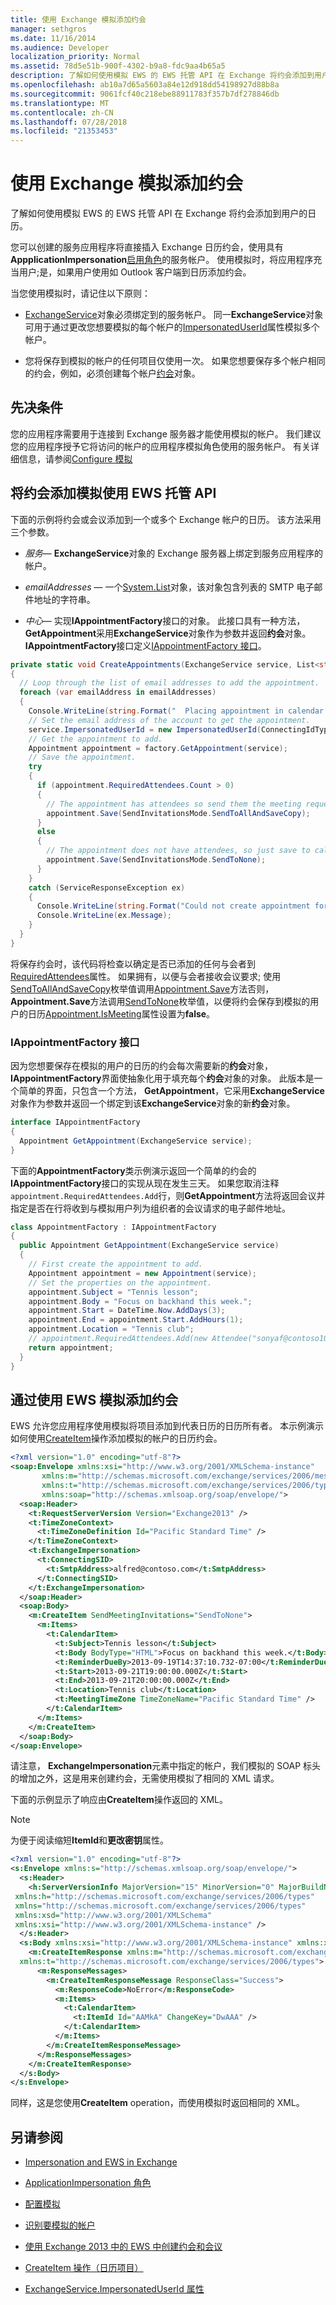 ```yaml
---
title: 使用 Exchange 模拟添加约会
manager: sethgros
ms.date: 11/16/2014
ms.audience: Developer
localization_priority: Normal
ms.assetid: 78d5e51b-900f-4302-b9a8-fdc9aa4b65a5
description: 了解如何使用模拟 EWS 的 EWS 托管 API 在 Exchange 将约会添加到用户的日历。
ms.openlocfilehash: ab10a7d65a5603a84e12d918dd54198927d88b8a
ms.sourcegitcommit: 9061fcf40c218ebe88911783f357b7df278846db
ms.translationtype: MT
ms.contentlocale: zh-CN
ms.lasthandoff: 07/28/2018
ms.locfileid: "21353453"
---
```

# <a name="add-appointments-by-using-exchange-impersonation"></a>使用 Exchange 模拟添加约会

了解如何使用模拟 EWS 的 EWS 托管 API 在 Exchange 将约会添加到用户的日历。
  
您可以创建的服务应用程序将直接插入 Exchange 日历约会，使用具有**AppplicationImpersonation**[启用角色](how-to-configure-impersonation.md)的服务帐户。 使用模拟时，将应用程序充当用户;是，如果用户使用如 Outlook 客户端到日历添加约会。 
  
当您使用模拟时，请记住以下原则：
  
- [ExchangeService](http://msdn.microsoft.com/library/microsoft.exchange.webservices.data.exchangeservice.aspx)对象必须绑定到的服务帐户。 同一**ExchangeService**对象可用于通过更改您想要模拟的每个帐户的[ImpersonatedUserId](http://msdn.microsoft.com/library/microsoft.exchange.webservices.data.exchangeservice.impersonateduserid.aspx)属性模拟多个帐户。 
    
- 您将保存到模拟的帐户的任何项目仅使用一次。 如果您想要保存多个帐户相同的约会，例如，必须创建每个帐户[约会](http://msdn.microsoft.com/library/microsoft.exchange.webservices.data.appointment.aspx)对象。 
    
## <a name="prerequisites"></a>先决条件

您的应用程序需要用于连接到 Exchange 服务器才能使用模拟的帐户。 我们建议您的应用程序授予它将访问的帐户的应用程序模拟角色使用的服务帐户。 有关详细信息，请参阅[Configure 模拟](how-to-configure-impersonation.md)
  
## <a name="add-appointments-by-using-impersonation-with-the-ews-managed-api"></a>将约会添加模拟使用 EWS 托管 API

下面的示例将约会或会议添加到一个或多个 Exchange 帐户的日历。 该方法采用三个参数。
  
-  _服务_— **ExchangeService**对象的 Exchange 服务器上绑定到服务应用程序的帐户。 
    
-  _emailAddresses_ — 一个[System.List](http://msdn.microsoft.com/library/6sh2ey19.aspx)对象，该对象包含列表的 SMTP 电子邮件地址的字符串。 
    
-  _中心_— 实现**IAppointmentFactory**接口的对象。 此接口具有一种方法， **GetAppointment**采用**ExchangeService**对象作为参数并返回**约会**对象。 **IAppointmentFactory**接口定义[IAppointmentFactory 接口](#bk_IAppointmentFactory)。
    
```cs
private static void CreateAppointments(ExchangeService service, List<string> emailAddresses, IAppointmentFactory factory)
{
  // Loop through the list of email addresses to add the appointment.
  foreach (var emailAddress in emailAddresses)
  {
    Console.WriteLine(string.Format("  Placing appointment in calendar for {0}.", emailAddress));
    // Set the email address of the account to get the appointment.
    service.ImpersonatedUserId = new ImpersonatedUserId(ConnectingIdType.SmtpAddress, emailAddress);
    // Get the appointment to add.
    Appointment appointment = factory.GetAppointment(service);
    // Save the appointment.
    try
    {
      if (appointment.RequiredAttendees.Count > 0)
      {
        // The appointment has attendees so send them the meeting request.
        appointment.Save(SendInvitationsMode.SendToAllAndSaveCopy);
      }
      else
      {
        // The appointment does not have attendees, so just save to calendar.
        appointment.Save(SendInvitationsMode.SendToNone);
      }
    }
    catch (ServiceResponseException ex)
    {
      Console.WriteLine(string.Format("Could not create appointment for {0}", emailAddress));
      Console.WriteLine(ex.Message);
    }
  }
}
```

将保存约会时，该代码将检查以确定是否已添加的任何与会者到[RequiredAttendees](http://msdn.microsoft.com/library/microsoft.exchange.webservices.data.appointment.requiredattendees.aspx)属性。 如果拥有，以便与会者接收会议要求; 使用[SendToAllAndSaveCopy](http://msdn.microsoft.com/library/microsoft.exchange.webservices.data.sendinvitationsmode.aspx)枚举值调用[Appointment.Save](http://msdn.microsoft.com/library/dd635394.aspx)方法否则， **Appointment.Save**方法调用[SendToNone](http://msdn.microsoft.com/library/microsoft.exchange.webservices.data.sendinvitationsmode.aspx)枚举值，以便将约会保存到模拟的用户的日历[Appointment.IsMeeting](http://msdn.microsoft.com/library/microsoft.exchange.webservices.data.appointment.ismeeting.aspx)属性设置为**false**。
  
### <a name="iappointmentfactory-interface"></a>IAppointmentFactory 接口
<a name="bk_IAppointmentFactory"> </a>

因为您想要保存在模拟的用户的日历的约会每次需要新的**约会**对象， **IAppointmentFactory**界面使抽象化用于填充每个**约会**对象的对象。 此版本是一个简单的界面，只包含一个方法， **GetAppointment**，它采用**ExchangeService**对象作为参数并返回一个绑定到该**ExchangeService**对象的新**约会**对象。 
  
```cs
interface IAppointmentFactory
{
  Appointment GetAppointment(ExchangeService service);
}
```

下面的**AppointmentFactory**类示例演示返回一个简单的约会的**IAppointmentFactory**接口的实现从现在发生三天。 如果您取消注释`appointment.RequiredAttendees.Add`行，则**GetAppointment**方法将返回会议并指定是否在行将收到与模拟用户列为组织者的会议请求的电子邮件地址。 
  
```cs
class AppointmentFactory : IAppointmentFactory
{
  public Appointment GetAppointment(ExchangeService service)
  {
    // First create the appointment to add.
    Appointment appointment = new Appointment(service);
    // Set the properties on the appointment.
    appointment.Subject = "Tennis lesson";
    appointment.Body = "Focus on backhand this week.";
    appointment.Start = DateTime.Now.AddDays(3);
    appointment.End = appointment.Start.AddHours(1);
    appointment.Location = "Tennis club";
    // appointment.RequiredAttendees.Add(new Attendee("sonyaf@contoso1000.onmicrosoft.com"));
    return appointment;
  }
}

```

## <a name="add-appointments-by-using-impersonation-with-ews"></a>通过使用 EWS 模拟添加约会

EWS 允许您应用程序使用模拟将项目添加到代表日历的日历所有者。 本示例演示如何使用[CreateItem](http://msdn.microsoft.com/library/aa4a7c94-f668-4bd2-8079-c855f6ab17e1%28Office.15%29.aspx)操作添加模拟的帐户的日历约会。 
  
```XML
<?xml version="1.0" encoding="utf-8"?>
<soap:Envelope xmlns:xsi="http://www.w3.org/2001/XMLSchema-instance" 
       xmlns:m="http://schemas.microsoft.com/exchange/services/2006/messages" 
       xmlns:t="http://schemas.microsoft.com/exchange/services/2006/types" 
       xmlns:soap="http://schemas.xmlsoap.org/soap/envelope/">
  <soap:Header>
    <t:RequestServerVersion Version="Exchange2013" />
    <t:TimeZoneContext>
      <t:TimeZoneDefinition Id="Pacific Standard Time" />
    </t:TimeZoneContext>
    <t:ExchangeImpersonation>
      <t:ConnectingSID>
        <t:SmtpAddress>alfred@contoso.com</t:SmtpAddress>
      </t:ConnectingSID>
    </t:ExchangeImpersonation>
  </soap:Header>
  <soap:Body>
    <m:CreateItem SendMeetingInvitations="SendToNone">
      <m:Items>
        <t:CalendarItem>
          <t:Subject>Tennis lesson</t:Subject>
          <t:Body BodyType="HTML">Focus on backhand this week.</t:Body>
          <t:ReminderDueBy>2013-09-19T14:37:10.732-07:00</t:ReminderDueBy>
          <t:Start>2013-09-21T19:00:00.000Z</t:Start>
          <t:End>2013-09-21T20:00:00.000Z</t:End>
          <t:Location>Tennis club</t:Location>
          <t:MeetingTimeZone TimeZoneName="Pacific Standard Time" />
        </t:CalendarItem>
      </m:Items>
    </m:CreateItem>
  </soap:Body>
</soap:Envelope>
```

请注意， **ExchangeImpersonation**元素中指定的帐户，我们模拟的 SOAP 标头的增加之外，这是用来创建约会，无需使用模拟了相同的 XML 请求。 
  
下面的示例显示了响应由**CreateItem**操作返回的 XML。 
  
> [!NOTE]
> 为便于阅读缩短**ItemId**和**更改密钥**属性。 
  
```XML
<?xml version="1.0" encoding="utf-8"?>
<s:Envelope xmlns:s="http://schemas.xmlsoap.org/soap/envelope/">
  <s:Header>
    <h:ServerVersionInfo MajorVersion="15" MinorVersion="0" MajorBuildNumber="775" MinorBuildNumber="7" Version="V2_4" 
 xmlns:h="http://schemas.microsoft.com/exchange/services/2006/types" 
 xmlns="http://schemas.microsoft.com/exchange/services/2006/types" 
 xmlns:xsd="http://www.w3.org/2001/XMLSchema" 
 xmlns:xsi="http://www.w3.org/2001/XMLSchema-instance" />
  </s:Header>
  <s:Body xmlns:xsi="http://www.w3.org/2001/XMLSchema-instance" xmlns:xsd="http://www.w3.org/2001/XMLSchema">
    <m:CreateItemResponse xmlns:m="http://schemas.microsoft.com/exchange/services/2006/messages" 
  xmlns:t="http://schemas.microsoft.com/exchange/services/2006/types">
      <m:ResponseMessages>
        <m:CreateItemResponseMessage ResponseClass="Success">
          <m:ResponseCode>NoError</m:ResponseCode>
          <m:Items>
            <t:CalendarItem>
              <t:ItemId Id="AAMkA" ChangeKey="DwAAA" />
            </t:CalendarItem>
          </m:Items>
        </m:CreateItemResponseMessage>
      </m:ResponseMessages>
    </m:CreateItemResponse>
  </s:Body>
</s:Envelope>

```

同样，这是您使用**CreateItem** operation，而使用模拟时返回相同的 XML。 
  
## <a name="see-also"></a>另请参阅


- [Impersonation and EWS in Exchange](impersonation-and-ews-in-exchange.md)
    
- [ApplicationImpersonation 角色](http://technet.microsoft.com/en-us/library/dd776119%28v=exchg.150%29.aspx)
    
- [配置模拟](how-to-configure-impersonation.md)
    
- [识别要模拟的帐户](how-to-identify-the-account-to-impersonate.md)
    
- [使用 Exchange 2013 中的 EWS 中创建约会和会议](how-to-create-appointments-and-meetings-by-using-ews-in-exchange-2013.md)
    
- [CreateItem 操作（日历项目）](../web-service-reference/createitem-operation-calendar-item.md)
    
- [ExchangeService.ImpersonatedUserId 属性](https://docs.microsoft.com/en-us/dotnet/api/microsoft.exchange.webservices.data.exchangeservice.impersonateduserid?view=exchange-ews-api)
    

